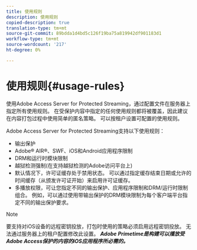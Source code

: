 ```yaml
---
title: 使用规则
description: 使用规则
copied-description: true
translation-type: tm+mt
source-git-commit: 89bdda1d4bd5c126f19ba75a819942df901183d1
workflow-type: tm+mt
source-wordcount: '217'
ht-degree: 0%

---
```



# 使用规则{#usage-rules}

使用Adobe Access Server for Protected Streaming，通过配置文件在服务器上指定所有使用规则。 在受保护内容中指定的任何使用规则都将被覆盖，因此建议在内容打包过程中使用简单的匿名策略。 可以按租户设置可配置的使用规则。

Adobe Access Server for Protected Streaming支持以下使用规则：

* 输出保护
* Adobe® AIR®、SWF、iOS和Android应用程序限制
* DRM和运行时模块限制
* 越狱检测强制(在支持越狱检测的Adobe访问平台上)
* 默认情况下，许可证缓存处于禁用状态。 可以通过指定缓存结束日期或允许的时间缓存（从颁发许可证开始）来启用许可证缓存。
* 多播放权限，可让您指定不同的输出保护、应用程序限制和DRM/运行时限制组合。 例如，可以通过使用带输出保护的DRM模块限制为每个客户端平台指定不同的输出保护要求。

>[!NOTE]
>
>要支持对iOS设备的远程密钥投放，打包时使用的策略必须启用远程密钥投放。 无法通过服务器上的租户配置修改此设置。 ***Adobe Primetime是构建可以播放受Adobe Access保护的内容的iOS应用程序所必需的。***

